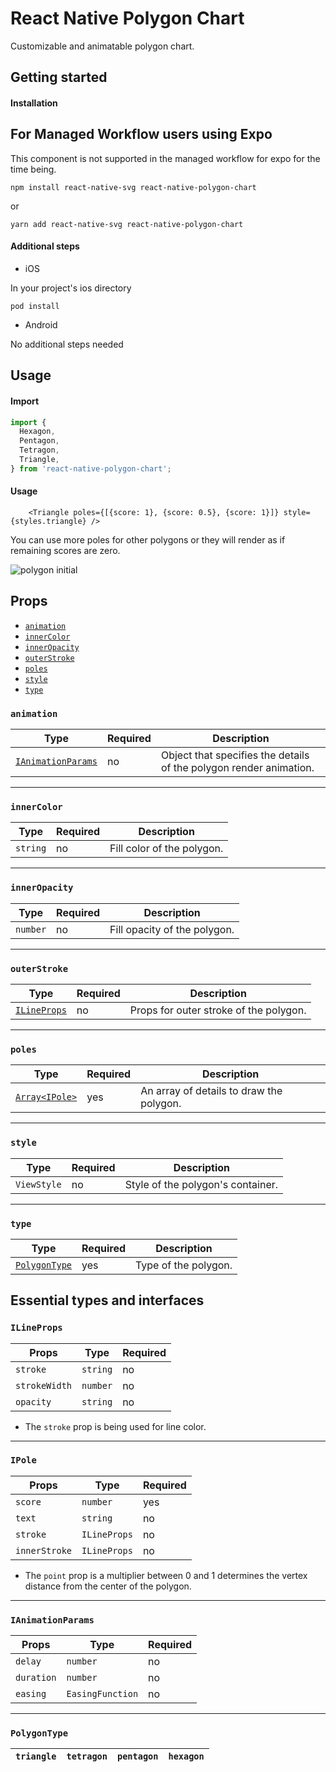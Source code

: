 # React Native Polygon Chart

Customizable and animatable polygon chart.

## Getting started

#### Installation

## For Managed Workflow users using Expo

This component is not supported in the managed workflow for expo for the time being.

```
npm install react-native-svg react-native-polygon-chart
```

or

```
yarn add react-native-svg react-native-polygon-chart
```

#### Additional steps

- iOS

In your project's ios directory

```
pod install
```

- Android

No additional steps needed

## Usage

#### Import

```javascript
import {
  Hexagon,
  Pentagon,
  Tetragon,
  Triangle,
} from 'react-native-polygon-chart';
```

#### Usage

```
    <Triangle poles={[{score: 1}, {score: 0.5}, {score: 1}]} style={styles.triangle} />
```

You can use more poles for other polygons or they will render as if remaining scores are zero.

![polygon initial](https://user-images.githubusercontent.com/89466000/144827429-21307cf6-bc36-457b-ad71-227fa6e21fc1.gif)

## Props

- [`animation`](#animation)
- [`innerColor`](#innerColor)
- [`innerOpacity`](#innerOpacity)
- [`outerStroke`](#outerStroke)
- [`poles`](#poles)
- [`style`](#style)
- [`type`](#type)

### `animation`

| Type                                    | Required | Description                                                        |
| --------------------------------------- | -------- | ------------------------------------------------------------------ |
| [`IAnimationParams`](#IAnimationParams) | no       | Object that specifies the details of the polygon render animation. |

---

### `innerColor`

| Type     | Required | Description                |
| -------- | -------- | -------------------------- |
| `string` | no       | Fill color of the polygon. |

---

### `innerOpacity`

| Type     | Required | Description                  |
| -------- | -------- | ---------------------------- |
| `number` | no       | Fill opacity of the polygon. |

---

### `outerStroke`

| Type                        | Required | Description                            |
| --------------------------- | -------- | -------------------------------------- |
| [`ILineProps`](#ILineProps) | no       | Props for outer stroke of the polygon. |

---

### `poles`

| Type                     | Required | Description                              |
| ------------------------ | -------- | ---------------------------------------- |
| [`Array<IPole>`](#IPole) | yes      | An array of details to draw the polygon. |

---

### `style`

| Type        | Required | Description                       |
| ----------- | -------- | --------------------------------- |
| `ViewStyle` | no       | Style of the polygon's container. |

---

### `type`

| Type                          | Required | Description          |
| ----------------------------- | -------- | -------------------- |
| [`PolygonType`](#PolygonType) | yes      | Type of the polygon. |

## Essential types and interfaces

### `ILineProps`

| Props         | Type     | Required |
| ------------- | -------- | -------- |
| `stroke`      | `string` | no       |
| `strokeWidth` | `number` | no       |
| `opacity `    | `string` | no       |

- The `stroke` prop is being used for line color.

---

### `IPole`

| Props         | Type         | Required |
| ------------- | ------------ | -------- |
| `score`       | `number`     | yes      |
| `text`        | `string`     | no       |
| `stroke`      | `ILineProps` | no       |
| `innerStroke` | `ILineProps` | no       |

- The `point` prop is a multiplier between 0 and 1 determines the vertex distance from the center of the polygon.

---

### `IAnimationParams`

| Props      | Type             | Required |
| ---------- | ---------------- | -------- |
| `delay`    | `number`         | no       |
| `duration` | `number`         | no       |
| `easing`   | `EasingFunction` | no       |

---

### `PolygonType`

| `triangle` | `tetragon` | `pentagon` | `hexagon` |
| ---------- | ---------- | ---------- | --------- |
